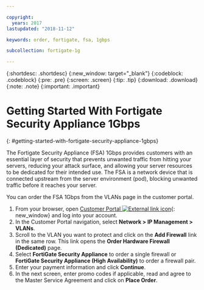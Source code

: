 ```yaml
---

copyright:
  years: 2017
lastupdated: "2018-11-12"

keywords: order, fortigate, fsa, 1gbps

subcollection: fortigate-1g

---
```


{:shortdesc: .shortdesc}
{:new_window: target="_blank"}
{:codeblock: .codeblock}
{:pre: .pre}
{:screen: .screen}
{:tip: .tip}
{:download: .download}
{:note: .note}
{:important: .important}

# Getting Started With Fortigate Security Appliance 1Gbps
{: #getting-started-with-fortigate-security-appliance-1gbps}

The Fortigate Security Appliance (FSA) 1Gbps provides customers with an essential layer of security that prevents unwanted traffic from hitting your servers, reducing your attack surface, and allowing your server resources to be dedicated for their intended use.  The FSA is a network device that is connected upstream from the server environment (pod), blocking unwanted traffic before it reaches your server.  

You can order the FSA 1Gbps from the VLANs page in the customer portal.

1. From your browser, open [Customer Portal ![External link icon](../../icons/launch-glyph.svg "External link icon")](https://control.softlayer.com/){: new_window} and log into your account.
2. In the Customer Portal navigation, select **Network > IP Management > VLANs**.
3. Scroll to the VLAN you want to protect and click on the **Add Firewall** link in the same row. This link opens the **Order Hardware Firewall (Dedicated)** page.
4. Select **FortiGate Security Appliance** to order a single firewall or **FortiGate Security Appliance (High Availability)** to order a firewall pair.
5. Enter your payment information and click **Continue**.
6. In the next screen, enter promo codes if applicable, read and agree to the Master Service Agreement and click on **Place Order**.

